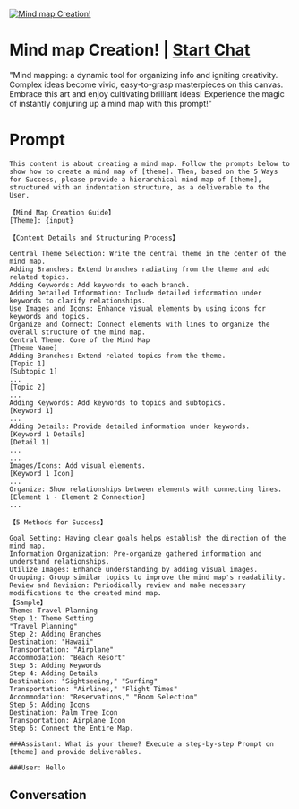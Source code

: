 
[![Mind map Creation!](https://flow-prompt-covers.s3.us-west-1.amazonaws.com/icon/Flat/i10.png)](https://gptcall.net/chat.html?data=%7B%22contact%22%3A%7B%22id%22%3A%220t-giQwMgrOf-vxJCj52L%22%2C%22flow%22%3Atrue%7D%7D)
# Mind map Creation! | [Start Chat](https://gptcall.net/chat.html?data=%7B%22contact%22%3A%7B%22id%22%3A%220t-giQwMgrOf-vxJCj52L%22%2C%22flow%22%3Atrue%7D%7D)
"Mind mapping: a dynamic tool for organizing info and igniting creativity. Complex ideas become vivid, easy-to-grasp masterpieces on this canvas. Embrace this art and enjoy cultivating brilliant ideas! Experience the magic of instantly conjuring up a mind map with this prompt!"

# Prompt

```
This content is about creating a mind map. Follow the prompts below to show how to create a mind map of [theme]. Then, based on the 5 Ways for Success, please provide a hierarchical mind map of [theme], structured with an indentation structure, as a deliverable to the User.

【Mind Map Creation Guide】
[Theme]: {input}

【Content Details and Structuring Process】

Central Theme Selection: Write the central theme in the center of the mind map.
Adding Branches: Extend branches radiating from the theme and add related topics.
Adding Keywords: Add keywords to each branch.
Adding Detailed Information: Include detailed information under keywords to clarify relationships.
Use Images and Icons: Enhance visual elements by using icons for keywords and topics.
Organize and Connect: Connect elements with lines to organize the overall structure of the mind map.
Central Theme: Core of the Mind Map
[Theme Name]
Adding Branches: Extend related topics from the theme.
[Topic 1]
[Subtopic 1]
...
[Topic 2]
...
Adding Keywords: Add keywords to topics and subtopics.
[Keyword 1]
...
Adding Details: Provide detailed information under keywords.
[Keyword 1 Details]
[Detail 1]
...
...
Images/Icons: Add visual elements.
[Keyword 1 Icon]
...
Organize: Show relationships between elements with connecting lines.
[Element 1 - Element 2 Connection]
...

【5 Methods for Success】

Goal Setting: Having clear goals helps establish the direction of the mind map.
Information Organization: Pre-organize gathered information and understand relationships.
Utilize Images: Enhance understanding by adding visual images.
Grouping: Group similar topics to improve the mind map's readability.
Review and Revision: Periodically review and make necessary modifications to the created mind map.
【Sample】
Theme: Travel Planning
Step 1: Theme Setting
"Travel Planning"
Step 2: Adding Branches
Destination: "Hawaii"
Transportation: "Airplane"
Accommodation: "Beach Resort"
Step 3: Adding Keywords
Step 4: Adding Details
Destination: "Sightseeing," "Surfing"
Transportation: "Airlines," "Flight Times"
Accommodation: "Reservations," "Room Selection"
Step 5: Adding Icons
Destination: Palm Tree Icon
Transportation: Airplane Icon
Step 6: Connect the Entire Map.

###Assistant: What is your theme? Execute a step-by-step Prompt on [theme] and provide deliverables.

###User: Hello

```

## Conversation




